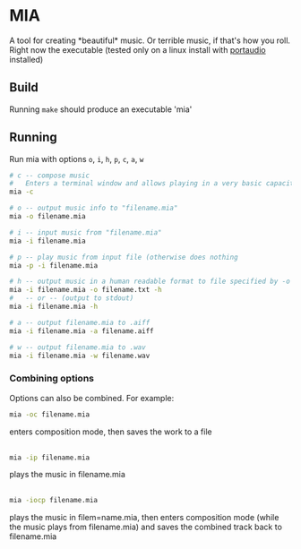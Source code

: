 # MIA

A tool for creating \*beautiful\* music. Or terrible music, if that's how you roll.<br>
Right now the executable (tested only on a linux install with [portaudio](http://www.portaudio.com/) installed)

## Build
Running `make` should produce an executable 'mia'

## Running
Run mia with options `o`, `i`, `h`, `p`, `c`, `a`, `w`
```bash
# c -- compose music
#   Enters a terminal window and allows playing in a very basic capacity on keyboard (extended to numpad)
mia -c

# o -- output music info to "filename.mia"
mia -o filename.mia

# i -- input music from "filename.mia"
mia -i filename.mia

# p -- play music from input file (otherwise does nothing
mia -p -i filename.mia

# h -- output music in a human readable format to file specified by -o (or stdout if no file is specified)
mia -i filename.mia -o filename.txt -h
#   -- or -- (output to stdout)
mia -i filename.mia -h

# a -- output filename.mia to .aiff
mia -i filename.mia -a filename.aiff

# w -- output filename.mia to .wav
mia -i filename.mia -w filename.wav
```
### Combining options
Options can also be combined. For example:
```bash
mia -oc filename.mia
```
enters composition mode, then saves the work to a file<br><br>
```bash
mia -ip filename.mia
```
plays the music in filename.mia<br><br>
```bash
mia -iocp filename.mia
```
plays the music in filem=name.mia, then enters composition mode (while the music plays from filename.mia) and saves the combined track back to filename.mia
